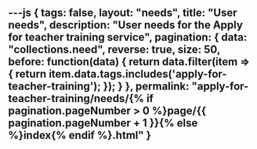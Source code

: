 ---js
{
  tags: false,
  layout: "needs",
  title: "User needs",
  description: "User needs for the Apply for teacher training service",
  pagination: {
    data: "collections.need",
    reverse: true,
    size: 50,
    before: function(data) {
      return data.filter(item => {
        return item.data.tags.includes('apply-for-teacher-training');
      });
    }
  },
  permalink: "apply-for-teacher-training/needs/{% if pagination.pageNumber > 0 %}page/{{ pagination.pageNumber + 1 }}{% else %}index{% endif %}.html"
}
---
